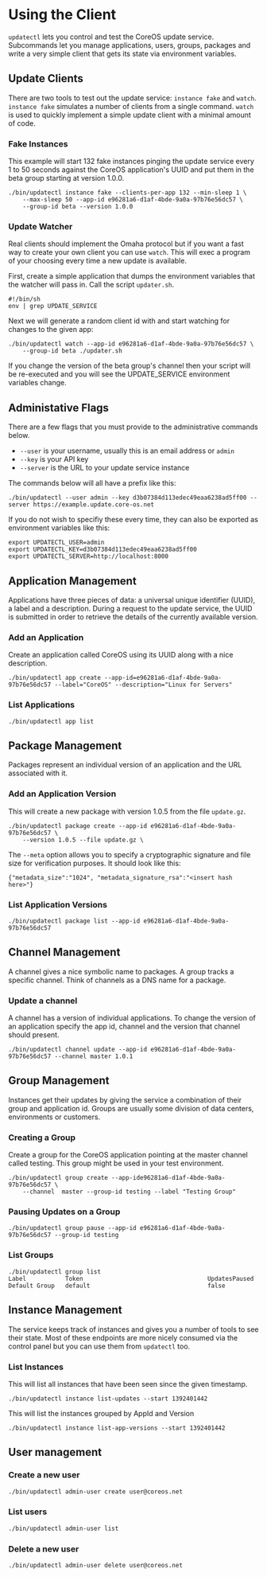 # Using the Client

`updatectl` lets you control and test the CoreOS update service. Subcommands
let you manage applications, users, groups, packages and write a very simple client that gets
its state via environment variables.

## Update Clients

There are two tools to test out the update service: `instance fake` and `watch`.
`instance fake` simulates a number of clients from a single
command. `watch` is
used to quickly implement a simple update client with a minimal amount of code.

### Fake Instances

This example will start 132 fake instances pinging the update service every 1 to
50 seconds against the CoreOS application's UUID and put them in the beta group
starting at version 1.0.0.

```
./bin/updatectl instance fake --clients-per-app 132 --min-sleep 1 \
	--max-sleep 50 --app-id e96281a6-d1af-4bde-9a0a-97b76e56dc57 \
	--group-id beta --version 1.0.0
```

### Update Watcher

Real clients should implement the Omaha protocol but if you want a fast way to
create your own client you can use `watch`. This will exec a program of your
choosing every time a new update is available.

First, create a simple application that dumps the environment variables that
the watcher will pass in. Call the script `updater.sh`.

```
#!/bin/sh
env | grep UPDATE_SERVICE
```

Next we will generate a random client id with and start watching for changes to the given app:

```
./bin/updatectl watch --app-id e96281a6-d1af-4bde-9a0a-97b76e56dc57 \
	--group-id beta ./updater.sh
```

If you change the version of the beta group's channel then your script will be
re-executed and you will see the UPDATE_SERVICE environment variables change.

## Administative Flags

There are a few flags that you must provide to the administrative commands below.

- `--user` is your username, usually this is an email address or `admin`
- `--key` is your API key
- `--server` is the URL to your update service instance

The commands below will all have a prefix like this:

```
./bin/updatectl --user admin --key d3b07384d113edec49eaa6238ad5ff00 --server https://example.update.core-os.net
```

If you do not wish to specifiy these every time, they
can also be exported as environment variables like this:

```
export UPDATECTL_USER=admin
export UPDATECTL_KEY=d3b07384d113edec49eaa6238ad5ff00
export UPDATECTL_SERVER=http://localhost:8000
```

## Application Management

Applications have three pieces of data: a universal unique identifier
(UUID), a label and a description. During a request to the update
service, the UUID is submitted in order to retrieve the details of the
currently available version.

### Add an Application

Create an application called CoreOS using its UUID along with a nice description.

```
./bin/updatectl app create --app-id=e96281a6-d1af-4bde-9a0a-97b76e56dc57 --label="CoreOS" --description="Linux for Servers"
```

### List Applications

```
./bin/updatectl app list
```

## Package Management

Packages represent an individual version of an application and the URL
associated with it.

### Add an Application Version

This will create a new package with version 1.0.5 from the file `update.gz`.

```
./bin/updatectl package create --app-id e96281a6-d1af-4bde-9a0a-97b76e56dc57 \
	--version 1.0.5 --file update.gz \
```

The `--meta` option allows you to specify a cryptographic signature
and file size for verification purposes. It should look like this:

```
{"metadata_size":"1024", "metadata_signature_rsa":"<insert hash here>"}
```

### List Application Versions

```
./bin/updatectl package list --app-id e96281a6-d1af-4bde-9a0a-97b76e56dc57
```

## Channel Management

A channel gives a nice symbolic name to packages. A group tracks a specific
channel. Think of channels as a DNS name for a package.

### Update a channel

A channel has a version of individual applications. To change the version of an
application specify the app id, channel and the version that channel
should present.

```
./bin/updatectl channel update --app-id e96281a6-d1af-4bde-9a0a-97b76e56dc57 --channel master 1.0.1
```

## Group Management

Instances get their updates by giving the service a combination of their group
and application id. Groups are usually some division of data centers,
environments or customers.

### Creating a Group

Create a group for the CoreOS application pointing at the master channel called
testing. This group might be used in your test environment.

```
./bin/updatectl group create --app-ide96281a6-d1af-4bde-9a0a-97b76e56dc57 \
	--channel  master --group-id testing --label "Testing Group"
```

### Pausing Updates on a Group

```
./bin/updatectl group pause --app-id e96281a6-d1af-4bde-9a0a-97b76e56dc57 --group-id testing
```

### List Groups

```
./bin/updatectl group list
Label           Token                                   UpdatesPaused
Default Group   default                                 false
```

## Instance Management

The service keeps track of instances and gives you a number of tools to see their
state. Most of these endpoints are more nicely consumed via the control panel
but you can use them from `updatectl` too.

### List Instances

This will list all instances that have been seen since the given timestamp.

```
./bin/updatectl instance list-updates --start 1392401442
```

This will list the instances grouped by AppId and Version

```
./bin/updatectl instance list-app-versions --start 1392401442
```

## User management

### Create a new user

```bash
./bin/updatectl admin-user create user@coreos.net
```

### List users

```bash
./bin/updatectl admin-user list
```

### Delete a new user

```bash
./bin/updatectl admin-user delete user@coreos.net
```
